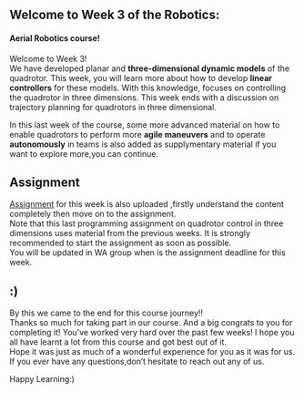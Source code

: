 ## Welcome to Week 3 of the Robotics:
#### Aerial Robotics course!
Welcome to Week 3!</br>
We have developed planar and **three-dimensional dynamic models** of the quadrotor. This week, you will learn more about how to develop **linear controllers** for these models. With this knowledge, focuses on controlling the quadrotor in three dimensions. This week ends with a discussion on trajectory planning for quadrotors in three dimensional.

In this last week of the course, some more advanced material on how to enable quadrotors to perform more **agile maneuvers** and to operate **autonomously** in teams is also added as supplymentary material if you want to explore more,you can continue.</br>

## Assignment 
[Assignment](https://github.com/Anjali-Antil/aerial/tree/main/Week_3/Assignment) for this week is also uploaded ,firstly understand the content completely then move on to the assignment.</br>
Note that this last programming assignment on quadrotor control in three dimensions uses material from the previous weeks. It is strongly recommended to start the assignment as soon as possible.</br>
You will be updated in WA group when is the assignment deadline for this week.

## :)
By this we came to the end for this course journey!!</br>
Thanks so much for taking part in our course. And a big congrats to you for completing it! You’ve worked very hard over the past few weeks! I hope you all have learnt a lot from this course and got best out of it.</br>
Hope it was just as much of a wonderful experience for you as it was for us. If you ever have any questions,don’t hesitate to reach out any of us.</br>

Happy Learning:)
